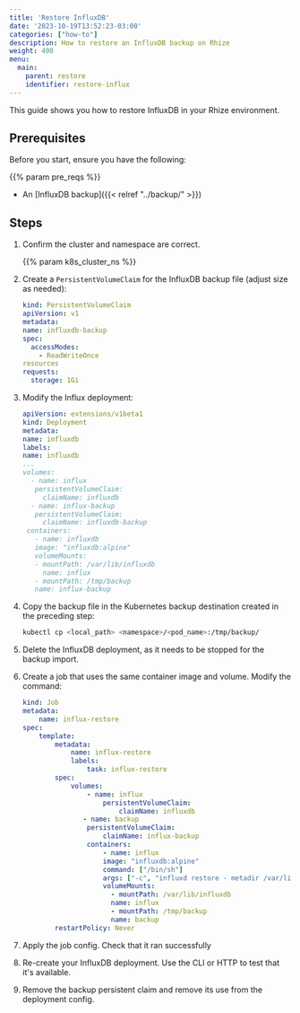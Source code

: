 ```yaml
---
title: 'Restore InfluxDB'
date: '2023-10-19T13:52:23-03:00'
categories: ["how-to"]
description: How to restore an InfluxDB backup on Rhize
weight: 400
menu:
  main:
    parent: restore
    identifier: restore-influx
---
```



This guide shows you how to restore InfluxDB in your Rhize environment.

## Prerequisites

Before you start, ensure you have the following:

{{% param pre_reqs %}}
- An [InfluxDB backup]({{< relref "../backup/" >}})

## Steps

1. Confirm the cluster and namespace are correct.

    {{% param k8s_cluster_ns %}}

1.  Create a `PersistentVolumeClaim` for the InfluxDB backup file
(adjust size as needed):

    ```yaml
    kind: PersistentVolumeClaim
    apiVersion: v1
    metadata:
    name: influxdb-backup
    spec:
      accessModes:
        - ReadWriteOnce
    resources
    requests:
      storage: 1Gi
    ```

1. Modify the Influx deployment:

    ```yaml
    apiVersion: extensions/v1beta1
    kind: Deployment
    metadata:
    name: influxdb
    labels:
    name: influxdb
    ...
    volumes:
      - name: influx
       persistentVolumeClaim:
         claimName: influxdb
      - name: influx-backup
       persistentVolumeClaim:
         claimName: influxdb-backup
     containers:
       - name: influxdb
       image: "influxdb:alpine"
       volumeMounts:
       - mountPath: /var/lib/influxdb
         name: influx
       - mountPath: /tmp/backup
       name: influx-backup
     ```


1. Copy the backup file in the Kubernetes backup destination created in the preceding step:

     ```bash
     kubectl cp <local_path> <namespace>/<pod_name>:/tmp/backup/
     ```

1. Delete the InfluxDB deployment, as it needs to be stopped for the backup import.
1. Create a job that uses the same container image and volume. Modify the command:

    ```yaml
    kind: Job
    metadata:
        name: influx-restore
    spec:
        template:
            metadata:
                name: influx-restore
                labels:
                    task: influx-restore
            spec:
                volumes:
                    - name: influx
                        persistentVolumeClaim:
                            claimName: influxdb
                   - name: backup
                    persistentVolumeClaim:
                        claimName: influx-backup
                    containers:
                        - name: influx
                        image: "influxdb:alpine"
                        command: ["/bin/sh"]
                        args: ["-c", "influxd restore - metadir /var/lib/influxdb/meta -database <your_db_here> -datadir /var/lib/influxdb/data /tmp/backup/"]
                        volumeMounts:
                          - mountPath: /var/lib/influxdb
                          name: influx
                          - mountPath: /tmp/backup
                          name: backup
            restartPolicy: Never
    ```

1. Apply the job config. Check that it ran successfully

1. Re-create your InfluxDB deployment. Use the CLI or HTTP to test that it's available.
1. Remove the backup persistent claim and remove its use from the deployment config.
